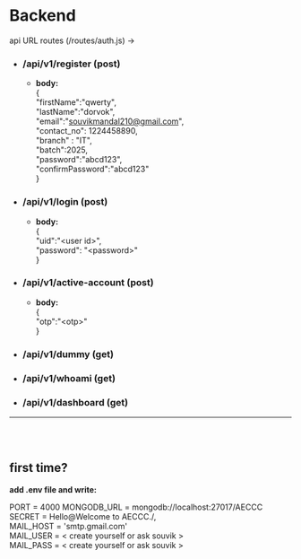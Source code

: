 # Backend


api URL routes (/routes/auth.js) ->

 - ### /api/v1/register     (post)
   - **body:**   
    {  
    "firstName":"qwerty",   
    "lastName":"dorvok",  
    "email":"souvikmandal210@gmail.com",  
    "contact_no": 1224458890,  
    "branch" : "IT",  
    "batch":2025,  
    "password":"abcd123",  
    "confirmPassword":"abcd123"   
    }  

 - ### /api/v1/login        (post)
   - **body:**   
     {   
      "uid":"\<user id>",	  
      "password": "\<password>"  
       }

 - ### /api/v1/active-account       (post)
   - **body:**  
    {   
     "otp":"\<otp>"   
     }

 - ### /api/v1/dummy        (get)
 - ### /api/v1/whoami       (get)
 - ### /api/v1/dashboard    (get)


------------------------------

<br>
<br>

## first time?
  **add .env file and write:**

  PORT = 4000
MONGODB_URL = mongodb://localhost:27017/AECCC <br>
SECRET = Hello@Welcome to AECCC./, <br>
MAIL_HOST = 'smtp.gmail.com' <br>
MAIL_USER = < create yourself or ask souvik > <br>
MAIL_PASS = < create yourself or ask souvik > <br>